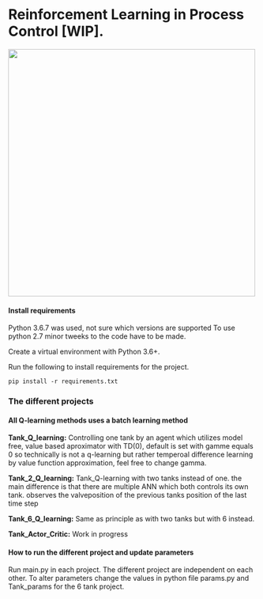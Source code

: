 # Reinforcement Learning in Process Control [WIP].

<img src="https://github.com/emedd33/Reinforcement-Learning-in-Process-Control/blob/master/Tank_Q_learning/visualize/images/DescriptionImage.png" width="500">


#### Install requirements
Python 3.6.7 was used, not sure which versions are supported
To use python 2.7 minor tweeks to the code have to be made.

Create a virtual environment with Python 3.6+.

Run the following to install requirements for the project.
```shell
pip install -r requirements.txt
```
### The different projects
#### All Q-learning methods uses a batch learning method
**Tank_Q_learning:** 
Controlling one tank by an agent which utilizes model free, value based aproximator with TD(0), default is set with gamme equals 0 so technically is not a q-learning but rather temperoal difference learning by value function approximation, feel free to change gamma.

**Tank_2_Q_learning:** 
Tank_Q-learning with two tanks instead of one. the main difference is that there are multiple ANN which both controls its own tank. observes the valveposition of the previous tanks position of the last time step

**Tank_6_Q_learning:**
Same as principle as with two tanks but with 6 instead.

**Tank_Actor_Critic:**
Work in progress

#### How to run the different project and update parameters
Run main.py in each project. The different project are independent on each other.
To alter parameters change the values in python file params.py and Tank_params for the 6 tank project.



